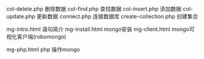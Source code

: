 col-delete.php         删除数据
col-find.php           查找数据
col-insert.php         添加数据
col-update.php         更新数据
connect.php            连接数据库
create-collection.php  创建集合

mg-intro.html          语句简介
mg-install.html        mongo安装
mg-client.html         mongo可视化客户端(robomongo)

mg-php.html            php 操作mongo